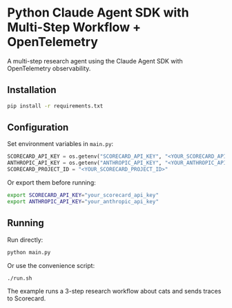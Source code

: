 # Python Claude Agent SDK with Multi-Step Workflow + OpenTelemetry

A multi-step research agent using the Claude Agent SDK with OpenTelemetry observability.

## Installation

```bash
pip install -r requirements.txt
```

## Configuration

Set environment variables in `main.py`:

```python
SCORECARD_API_KEY = os.getenv("SCORECARD_API_KEY", "<YOUR_SCORECARD_API_KEY>")
ANTHROPIC_API_KEY = os.getenv("ANTHROPIC_API_KEY", "<YOUR_ANTHROPIC_API_KEY>")
SCORECARD_PROJECT_ID = "<YOUR_SCORECARD_PROJECT_ID>"
```

Or export them before running:

```bash
export SCORECARD_API_KEY="your_scorecard_api_key"
export ANTHROPIC_API_KEY="your_anthropic_api_key"
```

## Running

Run directly:

```bash
python main.py
```

Or use the convenience script:

```bash
./run.sh
```

The example runs a 3-step research workflow about cats and sends traces to Scorecard.
